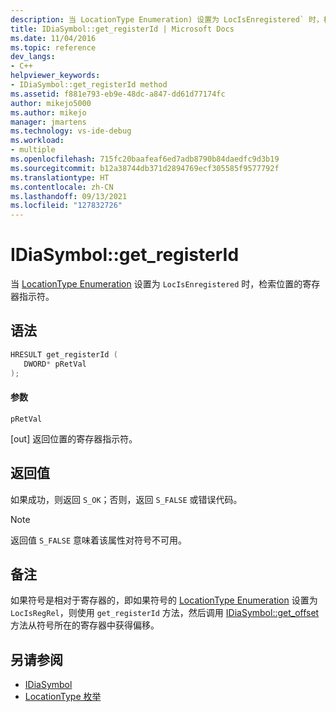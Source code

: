 ```yaml
---
description: 当 LocationType Enumeration) 设置为 LocIsEnregistered` 时，检索位置的寄存器指示符。
title: IDiaSymbol::get_registerId | Microsoft Docs
ms.date: 11/04/2016
ms.topic: reference
dev_langs:
- C++
helpviewer_keywords:
- IDiaSymbol::get_registerId method
ms.assetid: f881e793-eb9e-48dc-a847-dd61d77174fc
author: mikejo5000
ms.author: mikejo
manager: jmartens
ms.technology: vs-ide-debug
ms.workload:
- multiple
ms.openlocfilehash: 715fc20baafeaf6ed7adb8790b84daedfc9d3b19
ms.sourcegitcommit: b12a38744db371d2894769ecf305585f9577792f
ms.translationtype: HT
ms.contentlocale: zh-CN
ms.lasthandoff: 09/13/2021
ms.locfileid: "127832726"
---
```

# <a name="idiasymbolget_registerid"></a>IDiaSymbol::get_registerId
当 [LocationType Enumeration](../../debugger/debug-interface-access/locationtype.md) 设置为 `LocIsEnregistered` 时，检索位置的寄存器指示符。

## <a name="syntax"></a>语法

```C++
HRESULT get_registerId ( 
   DWORD* pRetVal
);
```

#### <a name="parameters"></a>参数
 `pRetVal`

[out] 返回位置的寄存器指示符。

## <a name="return-value"></a>返回值
 如果成功，则返回 `S_OK`；否则，返回 `S_FALSE` 或错误代码。

> [!NOTE]
> 返回值 `S_FALSE` 意味着该属性对符号不可用。

## <a name="remarks"></a>备注
 如果符号是相对于寄存器的，即如果符号的 [LocationType Enumeration](../../debugger/debug-interface-access/locationtype.md) 设置为 `LocIsRegRel`，则使用 `get_registerId` 方法，然后调用 [IDiaSymbol::get_offset](../../debugger/debug-interface-access/idiasymbol-get-offset.md) 方法从符号所在的寄存器中获得偏移。

## <a name="see-also"></a>另请参阅
- [IDiaSymbol](../../debugger/debug-interface-access/idiasymbol.md)
- [LocationType 枚举](../../debugger/debug-interface-access/locationtype.md)
